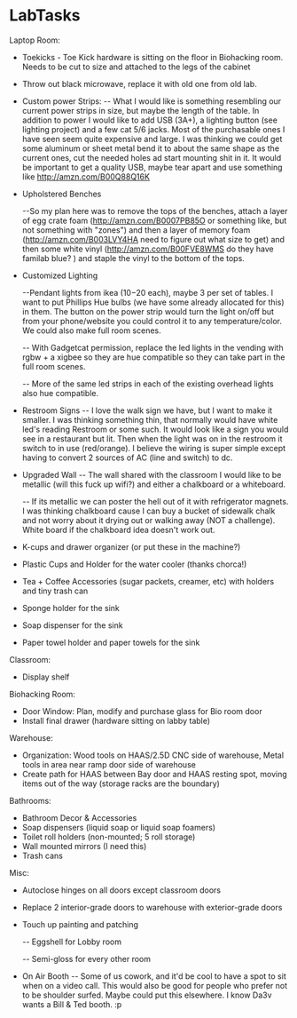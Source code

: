 # LabTasks
Laptop Room:

  - Toekicks - Toe Kick hardware is sitting on the floor in Biohacking room. Needs to be cut to size and attached to the legs of the cabinet

  - Throw out black microwave, replace it with old one from old lab.

  - Custom power Strips:
      -- What I would like is something resembling our current power strips in size, but maybe the length of the table. In addition to power I would like to add USB (3A+), a lighting button (see lighting project) and a few cat 5/6 jacks. Most of the purchasable ones I have seen seem quite expensive and large. I was thinking we could get some aluminum or sheet metal bend it to about the same shape as the current ones, cut the needed holes ad start mounting shit in it. It would be important to get a quality USB, maybe tear apart and use something like http://amzn.com/B00Q88Q16K

  - Upholstered Benches

       --So my plan here was to remove the tops of the benches, attach a layer of egg crate foam (http://amzn.com/B0007PB85O or something like, but not something with "zones") and then a layer of memory foam (http://amzn.com/B003LVY4HA need to figure out what size to get) and then some white vinyl (http://amzn.com/B00FVE8WMS do they have familab blue? ) and staple the vinyl to the bottom of the tops.

  - Customized Lighting

       --Pendant lights from ikea ($10-$20 each), maybe 3 per set of tables. I want to put Phillips Hue bulbs (we have some already allocated for this) in them. The button on the power strip would turn the light on/off but from your phone/website you could control it to any temperature/color. We could also make full room scenes.
       
       -- With Gadgetcat permission, replace the led lights in the vending with rgbw + a xigbee so they are hue compatible so they can take part in the full room scenes.
        
      -- More of the same led strips in each of the existing overhead lights also hue compatible.

  - Restroom Signs
      -- I love the walk sign we have, but I want to make it smaller. I was thinking something thin, that normally would have white led's reading Restroom or some such. It would look like a sign you would see in a restaurant but lit. Then when the light was on in the restroom it switch to in use (red/orange). I believe the wiring is super simple except having to convert 2 sources of AC (line and switch) to dc.

  - Upgraded Wall
      -- The wall shared with the classroom I would like to be metallic (will this fuck up wifi?) and either a chalkboard or a whiteboard.

      -- If its metallic we can poster the hell out of it with refrigerator magnets.
I was thinking chalkboard cause I can buy a bucket of sidewalk chalk and not worry about it drying out or walking away (NOT a challenge). White board if the chalkboard idea doesn't work out.


  - K-cups and drawer organizer (or put these in the machine?)
  - Plastic Cups and Holder for the water cooler  (thanks chorca!)
  - Tea + Coffee Accessories (sugar packets, creamer, etc) with holders and tiny trash can
  - Sponge holder for the sink
  - Soap dispenser for the sink
  - Paper towel holder and paper towels for the sink




Classroom:
  - Display shelf

Biohacking Room:
  - Door Window: Plan, modify and purchase glass for Bio room door
  - Install final drawer (hardware sitting on labby table)

Warehouse:
  - Organization: Wood tools on HAAS/2.5D CNC side of warehouse, Metal tools in area near ramp door side of warehouse
  - Create path for HAAS between Bay door and HAAS resting spot, moving items out of the way (storage racks are the boundary) 

Bathrooms:
  - Bathroom Decor & Accessories
  - Soap dispensers (liquid soap or liquid soap foamers)
  - Toilet roll holders (non-mounted; 5 roll storage)
  - Wall mounted mirrors (I need this)
  - Trash cans


Misc:
  - Autoclose hinges on all doors except classroom doors
  - Replace 2 interior-grade doors to warehouse with exterior-grade doors
  - Touch up painting and patching

      -- Eggshell for Lobby room

      -- Semi-gloss for every other room
  - On Air Booth
      -- Some of us cowork, and it'd be cool to have a spot to sit when on a video call. This would also be good for people who prefer not to be shoulder surfed. Maybe could put this elsewhere. I know Da3v wants a Bill & Ted booth. :p
